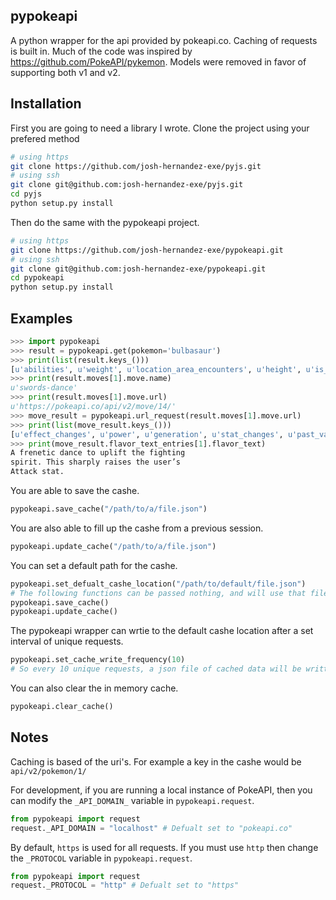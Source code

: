## pypokeapi
A python wrapper for the api provided by pokeapi.co. Caching of requests is built in. Much of the code was inspired by https://github.com/PokeAPI/pykemon. Models were removed in favor of supporting both v1 and v2.

## Installation

First you are going to need a library I wrote. Clone the project using your prefered method

```bash
# using https
git clone https://github.com/josh-hernandez-exe/pyjs.git
# using ssh
git clone git@github.com:josh-hernandez-exe/pyjs.git
cd pyjs
python setup.py install
```

Then do the same with the pypokeapi project.

```bash
# using https
git clone https://github.com/josh-hernandez-exe/pypokeapi.git
# using ssh
git clone git@github.com:josh-hernandez-exe/pypokeapi.git
cd pypokeapi
python setup.py install
```

## Examples

```python
>>> import pypokeapi
>>> result = pypokeapi.get(pokemon='bulbasaur')
>>> print(list(result.keys_()))
[u'abilities', u'weight', u'location_area_encounters', u'height', u'is_default', u'moves', u'base_experience', u'types', u'name', u'game_indices', u'stats', u'held_items', u'id', u'forms', u'species', u'order', u'sprites']
>>> print(result.moves[1].move.name)
u'swords-dance'
>>> print(result.moves[1].move.url)
u'https://pokeapi.co/api/v2/move/14/'
>>> move_result = pypokeapi.url_request(result.moves[1].move.url)
>>> print(list(move_result.keys_()))
[u'effect_changes', u'power', u'generation', u'stat_changes', u'past_values', u'meta', u'names', u'contest_combos', u'id', u'machines', u'name', u'pp', u'super_contest_effect', u'target', u'effect_entries', u'flavor_text_entries', u'effect_chance', u'contest_type', u'priority', u'damage_class', u'contest_effect', u'type', u'accuracy']
>>> print(move_result.flavor_text_entries[1].flavor_text)
A frenetic dance to uplift the fighting
spirit. This sharply raises the user’s
Attack stat.
```

You are able to save the cashe.

```python
pypokeapi.save_cache("/path/to/a/file.json")
```

You are also able to fill up the cashe from a previous session.

```python
pypokeapi.update_cache("/path/to/a/file.json")
```

You can set a default path for the cashe.

```python
pypokeapi.set_defualt_cashe_location("/path/to/default/file.json")
# The following functions can be passed nothing, and will use that file location.
pypokeapi.save_cache()
pypokeapi.update_cache()
```

The pypokeapi wrapper can wrtie to the default cashe location after a set interval of unique requests.

```python
pypokeapi.set_cache_write_frequency(10)
# So every 10 unique requests, a json file of cached data will be written to the defualt cashe location.
```

You can also clear the in memory cache.
```python
pypokeapi.clear_cache()
```

## Notes

Caching is based of the uri's. For example a key in the cashe would be `api/v2/pokemon/1/`

For development, if you are running a local instance of PokeAPI, then you can modify the `_API_DOMAIN_` variable in `pypokeapi.request`.

```python
from pypokeapi import request
request._API_DOMAIN = "localhost" # Defualt set to "pokeapi.co"
```

By default, `https` is used for all requests. If you must use `http` then change the `_PROTOCOL` variable in `pypokeapi.request`.

```python
from pypokeapi import request
request._PROTOCOL = "http" # Defualt set to "https"
```